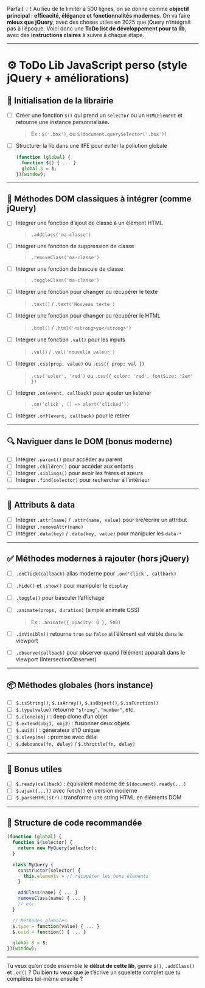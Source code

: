 Parfait 💡 ! Au lieu de te limiter à 500 lignes, on se donne comme **objectif principal : efficacité, élégance et fonctionnalités modernes**. On va faire **mieux que jQuery**, avec des choses utiles en 2025 que jQuery n’intégrait pas à l’époque. Voici donc une **ToDo list de développement pour ta lib**, avec des **instructions claires** à suivre à chaque étape.

---

# ⚙️ ToDo Lib JavaScript perso (style jQuery + améliorations)

## 🔁 Initialisation de la librairie
- [ ] Créer une fonction `$()` qui prend un `selector` ou un `HTMLElement` et retourne une instance personnalisée.
  > Ex : `$('.box')`, ou `$(document.querySelector('.box'))`

- [ ] Structurer la lib dans une IIFE pour éviter la pollution globale
  ```js
  (function (global) {
    function $() { ... }
    global.$ = $;
  })(window);
  ```

---

## 🧱 Méthodes DOM classiques à intégrer (comme jQuery)
- [ ] Intégrer une fonction d’ajout de classe à un élément HTML
  > `.addClass('ma-classe')`
  
- [ ] Intégrer une fonction de suppression de classe
  > `.removeClass('ma-classe')`
  
- [ ] Intégrer une fonction de bascule de classe
  > `.toggleClass('ma-classe')`

- [ ] Intégrer une fonction pour changer ou récupérer le texte
  > `.text()` / `.text('Nouveau texte')`

- [ ] Intégrer une fonction pour changer ou récupérer le HTML
  > `.html()` / `.html('<strong>yo</strong>')`

- [ ] Intégrer une fonction `.val()` pour les inputs
  > `.val()` / `.val('nouvelle valeur')`

- [ ] Intégrer `.css(prop, value)` ou `.css({ prop: val })`
  > `.css('color', 'red')` ou `.css({ color: 'red', fontSize: '2em' })`

- [ ] Intégrer `.on(event, callback)` pour ajouter un listener
  > `.on('click', () => alert('clicked'))`

- [ ] Intégrer `.off(event, callback)` pour le retirer

---

## 🔍 Naviguer dans le DOM (bonus moderne)
- [ ] Intégrer `.parent()` pour accéder au parent
- [ ] Intégrer `.children()` pour accéder aux enfants
- [ ] Intégrer `.siblings()` pour avoir les frères et sœurs
- [ ] Intégrer `.find(selector)` pour rechercher à l’intérieur

---

## 💾 Attributs & data
- [ ] Intégrer `.attr(name)` / `.attr(name, value)` pour lire/écrire un attribut
- [ ] Intégrer `.removeAttr(name)`
- [ ] Intégrer `.data(key)` / `.data(key, value)` pour manipuler les `data-*`

---

## ✅ Méthodes modernes à rajouter (hors jQuery)
- [ ] `.onClick(callback)` alias moderne pour `.on('click', callback)`
- [ ] `.hide()` et `.show()` pour manipuler le `display`
- [ ] `.toggle()` pour basculer l’affichage

- [ ] `.animate(props, duration)` (simple animate CSS)
  > Ex : `.animate({ opacity: 0 }, 500)`

- [ ] `.isVisible()` retourne `true` ou `false` si l’élément est visible dans le viewport

- [ ] `.observe(callback)` pour observer quand l’élément apparaît dans le viewport (IntersectionObserver)

---

## 📦 Méthodes globales (hors instance)
- [ ] `$.isString()`, `$.isArray()`, `$.isObject()`, `$.isFunction()`
- [ ] `$.type(value)` retourne `"string"`, `"number"`, etc.
- [ ] `$.clone(obj)` : deep clone d’un objet
- [ ] `$.extend(obj1, obj2)` : fusionner deux objets
- [ ] `$.uuid()` : générateur d’ID unique
- [ ] `$.sleep(ms)` : promise avec délai
- [ ] `$.debounce(fn, delay)` / `$.throttle(fn, delay)`

---

## 🎁 Bonus utiles
- [ ] `$.ready(callback)` : équivalent moderne de `$(document).ready(...)`
- [ ] `$.ajax({...})` avec `fetch()` en version moderne
- [ ] `$.parseHTML(str)` : transforme une string HTML en éléments DOM

---

## 📁 Structure de code recommandée
```js
(function (global) {
  function $(selector) {
    return new MyQuery(selector);
  }

  class MyQuery {
    constructor(selector) {
      this.elements = // récupérer les bons éléments
    }

    addClass(name) { ... }
    removeClass(name) { ... }
    // etc.
  }

  // Méthodes globales
  $.type = function(value) { ... }
  $.uuid = function() { ... }

  global.$ = $;
})(window);
```

---

Tu veux qu’on code ensemble le **début de cette lib**, genre `$()`, `.addClass()` et `.on()` ? Ou bien tu veux que je t’écrive un squelette complet que tu complètes toi-même ensuite ?
